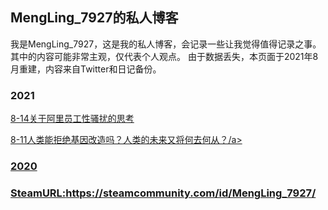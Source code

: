 ## MengLing_7927的私人博客

我是MengLing_7927，这是我的私人博客，会记录一些让我觉得值得记录之事。其中的内容可能非常主观，仅代表个人观点。
由于数据丢失，本页面于2021年8月重建，内容来自Twitter和日记备份。

### 2021

<a href="/2021/8-14">8-14关于阿里员工性骚扰的思考</a>

<a href="/2021/8-11人类能拒绝基因改造吗？人类的未来又将何去何从？">8-11人类能拒绝基因改造吗？人类的未来又将何去何从？/a>
### 2020

### SteamURL:https://steamcommunity.com/id/MengLing_7927/

